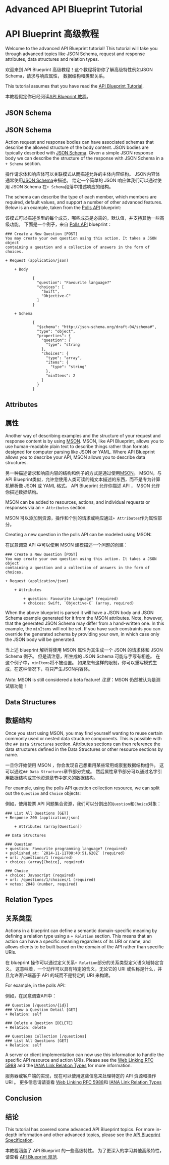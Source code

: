 # Advanced API Blueprint Tutorial
# API Blueprint 高级教程

Welcome to the advanced API Blueprint tutorial! This tutorial will take you
through advanced topics like JSON Schema, request and response attributes, data
structures and relation types.

欢迎来到 API Blueprint 高级教程！这个教程将带你了解高级特性例如JSON Schema，请求与响应属性，
数据结构和类型关系。

This tutorial assumes that you have read the [API Blueprint Tutorial](https://github.com/apiaryio/api-blueprint/blob/master/Tutorial.md).

本教程假定你已经阅读[API Blueprint 教程](https://github.com/apiaryio/api-blueprint/blob/master/Tutorial.md)。

## JSON Schema
## JSON Schema

Action request and response bodies can have associated schemas that describe
the allowed structure of the body content. JSON bodies are typically described
with [JSON Schema](http://json-schema.org/). Given a simple JSON response body
we can describe the structure of the response with JSON Schema in a `+ Schema`
section.

操作请求体和响应体可以关联模式从而描述允许的主体内容结构。
JSON内容体通常使用[JSON Schema](http://json-schema.org/)来描述。
给定一个简单的 JSON 响应体我们可以通过使用 JSON Schema 在`+ Schema`段落中描述响应的结构。

The schema can describe the type of each member, which members are required,
default values, and support a number of other advanced features. Below is an
example, taken from the
[Polls API](https://raw.github.com/apiaryio/api-blueprint/master/examples/Polls%20API.md)
blueprint:

该模式可以描述类型的每个成员，哪些成员是必需的，默认值，并支持其他一些高级功能。
下面是一个例子，来自 [Polls API](https://raw.github.com/apiaryio/api-blueprint/master/examples/Polls%20API.md) blueprint：

```apib
### Create a New Question [POST]
You may create your own question using this action. It takes a JSON object
containing a question and a collection of answers in the form of choices.

+ Request (application/json)

    + Body

            {
              "question": "Favourite language?"
              "choices": [
                "Swift",
                "Objective-C"
              ]
            }

    + Schema

            {
              "$schema": "http://json-schema.org/draft-04/schema#",
              "type": "object",
              "properties": {
                "question": {
                  "type": "string
                },
                "choices": {
                  "type": "array",
                  "items": {
                    "type": "string"
                  },
                  "minItems": 2
                }
              }
            }
```

## Attributes
## 属性

Another way of describing examples and the structure of your request and
response content is by using [MSON](https://github.com/apiaryio/mson#readme).
MSON, like API Blueprint, allows you to use human-readable plain text to
describe things rather than formats designed for computer parsing like JSON or
YAML. Where API Blueprint allows you to describe your API, MSON allows you to
describe data structures.

另一种描述请求和响应内容的结构和例子的方式是通过使用[MSON](https://github.com/apiaryio/mson#readme)。
MSON，与 API Blueprint类似，允许您使用人类可读的纯文本描述的东西，而不是专为计算机解析像 JSON 或 YAML 格式。
API Blueprint 允许你描述 API ， MSON 允许你描述数据结构。

MSON can be added to resources, actions, and individual requests or responses
via an `+ Attributes` section.

MSON 可以添加到资源，操作和个别的请求或响应通过`+ Attributes`作为属性部分。

Creating a new question in the polls API can be modeled using MSON:

在民意调查 API 中可以使用 MSON 建模描述一个问题的创建：

```apib
### Create a New Question [POST]
You may create your own question using this action. It takes a JSON object
containing a question and a collection of answers in the form of choices.

+ Request (application/json)

    + Attributes

        + question: Favourite Language? (required)
        + choices: Swift, `Objective-C` (array, required)

```

When the above blueprint is parsed it will have a JSON body and JSON Schema
example generated for it from the MSON attributes. Note, however, that the
generated JSON Schema may differ from a hand-written one. In this example, the
`minItems` will not be set. If you have such constraints you can override the
generated schema by providing your own, in which case only the JSON body will
be generated.

当上述 blueprint 解析将使用 MSON 属性为其生成一个 JSON 的请求体和 JSON Schema 例子。
但是请注意，所生成的 JSON Schema 可能与手写有相差。
在这个例子中，`minItems`将不被设置。
如果您有这样的限制，你可以重写模式生成，在这种情况下，将只产生JSON内容体。

*Note*: MSON is still considered a beta feature!
*注意*：MSON 仍然被认为是测试版功能！

## Data Structures
## 数据结构

Once you start using MSON, you may find yourself wanting to reuse certain
commonly used or nested data structure components. This is possible with the
`## Data Structures` section. Attributes sections can then reference the data
structures defined in the Data Structures or other resource sections by name.

一旦你开始使用 MSON ，你会发现自己想重用某些常用或嵌套数据结构组件。
这可以通过`## Data Structures`章节部分完成。
然后属性章节部分可以通过名字引用数据结构或其他资源章节中定义的数据结构。

For example, using the polls API question collection resource, we can split out
the `Question` and `Choice` objects:

例如，使用投票 API 问题集合资源，我们可以分割出的`Question`和`Choice`对象：

```apib
### List All Questions [GET]
+ Response 200 (application/json)

    + Attributes (array[Question])

## Data Structures

### Question
+ question: Favourite programming language? (required)
+ published_at: `2014-11-11T08:40:51.620Z` (required)
+ url: /questions/1 (required)
+ choices (array[Choice], required)

### Choice
+ choice: Javascript (required)
+ url: /questions/1/choices/1 (required)
+ votes: 2048 (number, required)

```

## Relation Types
## 关系类型

Actions in a blueprint can define a semantic domain-specific meaning by
defining a relation type using a `+ Relation` section. This means that an
action can have a specific meaning regardless of its URI or name, and allows
clients to be built based on the domain of the API rather than specific URIs.

在 blueprint 操作可以通过定义关系`+ Relation`部分的关系类型定义语义域特定含义。
这意味着，一个动作可以具有特定的含义，无论它的 URI 或名称是什么，并且允许客户端基于 API 的域而不是特定的 URI 来构建。

For example, in the polls API:

例如，在民意调查API中：

```apib
## Question [/question/{id}]
### View a Question Detail [GET]
+ Relation: self

### Delete a Question [DELETE]
+ Relation: delete

## Questions Collection [/questions]
### List All Questions [GET]
+ Relation: self
```

A server or client implementation can now use this information to handle the
specific API resource and action URIs. Please see the
[Web Linking RFC 5988](https://tools.ietf.org/html/rfc5988) and the
[IANA Link Relation Types](http://www.iana.org/assignments/link-relations/link-relations.xhtml) for
more information.

服务器或客户端的实现，现在可以使用这些信息来处理特定的 API 资源和操作 URI 。
更多信息请请查看
[Web Linking RFC 5988](https://tools.ietf.org/html/rfc5988)和
[IANA Link Relation Types](http://www.iana.org/assignments/link-relations/link-relations.xhtml)

## Conclusion
## 结论

This tutorial has covered some advanced API Blueprint topics.
For more in-depth information and other advanced topics,
please see the [API Blueprint Specification](https://github.com/apiaryio/api-blueprint/blob/master/API%20Blueprint%20Specification.md).

本教程涵盖了 API Blueprint 的一些高级特性。
为了更深入的学习其他高级特性，请查看
[API Blueprint 规范](https://github.com/apiaryio/api-blueprint/blob/master/API%20Blueprint%20Specification.md).
